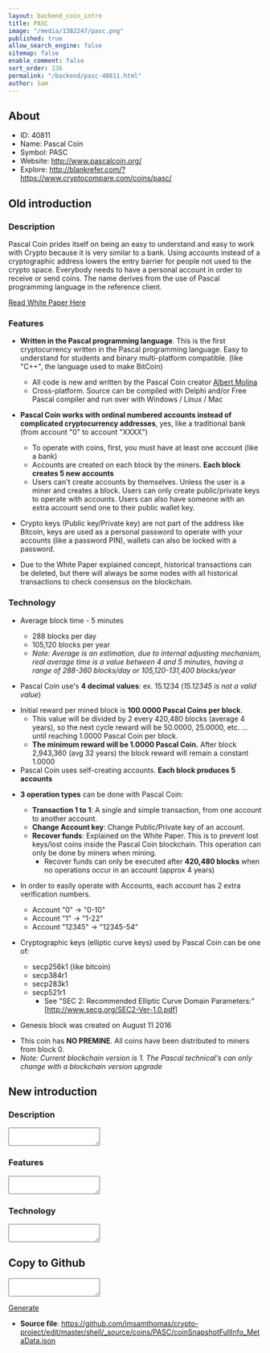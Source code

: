 ```yaml
---
layout: backend_coin_intro
title: PASC
image: "/media/1382247/pasc.png"
published: true
allow_search_engine: false
sitemap: false
enable_comment: false
sort_order: 236
permalink: "/backend/pasc-40811.html"
author: Sam
---
```


## About

- ID: 40811
- Name: Pascal Coin
- Symbol: PASC
- Website: http://www.pascalcoin.org/
- Explore: http://blankrefer.com/?https://www.cryptocompare.com/coins/pasc/


## Old introduction

### Description

<p>Pascal Coin prides itself on being an easy to understand and easy to work with Crypto because it is very similar to a bank. Using accounts instead of a cryptographic address lowers the entry barrier for people not used to the crypto space. Everybody needs to have a personal account in order to receive or send coins. The name derives from the use of Pascal programming language in the reference client. </p><p><span><a href="https://github.com/PascalCoin/PascalCoin/blob/master/PascalCoin%20White%20Paper%20-%20EN.pdf">Read White Paper Here</a></span></p>

### Features
<ul><li><p><strong>Written in the Pascal programming language</strong>. This is the first cryptocurrency written in the Pascal programming language. Easy to understand for students and binary multi-platform compatible. (like "C++", the language used to make BitCoin)</p><ul><li>All code is new and written by the Pascal Coin creator <a href="https://github.com/PascalCoin/PascalCoin/wiki/bpascalblockchain@gmail.com">Albert Molina</a></li><li>Cross-platform. Source can be compiled with Delphi and/or Free Pascal compiler and run over with Windows / Linux / Mac</li></ul></li><li><p><strong>Pascal Coin works with ordinal numbered accounts instead of complicated cryptocurrency addresses</strong>, yes, like a traditional bank (from account "0" to account "XXXX")</p><ul><li>To operate with coins, first, you must have at least one account (like a bank)</li><li>Accounts are created on each block by the miners. <strong>Each block creates 5 new accounts</strong></li><li>Users can&#39;t create accounts by themselves. Unless the user is a miner and creates a block. Users can only create public/private keys to operate with accounts. Users can also have someone with an extra account send one to their public wallet key.</li></ul></li><li><p>Crypto keys (Public key/Private key) are not part of the address like Bitcoin, keys are used as a personal password to operate with your accounts (like a password PIN), wallets can also be locked with a password.</p></li><li>Due to the White Paper explained concept, historical transactions can be deleted, but there will always be some nodes with all historical transactions to check consensus on the blockchain.</li></ul>

### Technology
<ul><li><p>Average block time - 5 minutes</p><ul><li>288 blocks per day</li><li>105,120 blocks per year</li><li><em>Note: Average is an estimation, due to internal adjusting mechanism, real average time is a value between 4 and 5 minutes, having a range of 288-360 blocks/day or 105,120-131,400 blocks/year</em></li></ul></li><li><p>Pascal Coin use&#39;s <strong>4 decimal values</strong>: ex. 15.1234 (<em>15.12345 is not a valid value</em>)</p></li><li>Initial reward per mined block is <strong>100.0000 Pascal Coins per block</strong>.<ul><li>This value will be divided by 2 every 420,480 blocks (average 4 years), so the next cycle reward will be 50.0000, 25.0000, etc. ... until reaching 1.0000 Pascal Coin per block.</li><li><strong>The minimum reward will be 1.0000 Pascal Coin.</strong> After block 2,943,360 (avg 32 years) the block reward will remain a constant 1.0000</li></ul></li><li>Pascal Coin uses self-creating accounts. <strong>Each block produces 5 accounts</strong></li><li><p><strong>3 operation types</strong> can be done with Pascal Coin:</p><ul><li><strong>Transaction 1 to 1</strong>: A single and simple transaction, from one account to another account.</li><li><strong>Change Account key</strong>: Change Public/Private key of an account.</li><li><strong>Recover funds</strong>: Explained on the White Paper. This is to prevent lost keys/lost coins inside the Pascal Coin blockchain. This operation can only be done by miners when mining.<ul><li>Recover funds can only be executed after <strong>420,480 blocks</strong> when no operations occur in an account (approx 4 years)</li></ul></li></ul></li><li><p>In order to easily operate with Accounts, each account has 2 extra verification numbers.</p><ul><li>Account "0" -&gt; "0-10"</li><li>Account "1" -&gt; "1-22"</li><li>Account "12345" -&gt; "12345-54"</li></ul></li><li><p>Cryptographic keys (elliptic curve keys) used by Pascal Coin can be one of:</p><ul><li>secp256k1 (like bitcoin)</li><li>secp384r1</li><li>secp283k1</li><li>secp521r1<ul><li>See "SEC 2: Recommended Elliptic Curve Domain Parameters:" [<a href="http://www.secg.org/SEC2-Ver-1.0.pdf">http://www.secg.org/SEC2-Ver-1.0.pdf</a>]</li></ul></li></ul></li><li><p>Genesis block was created on August 11 2016</p></li><li>This coin has <strong>NO PREMINE</strong>. All coins have been distributed to miners from block 0.</li><li><em>Note: Current blockchain version is 1. The Pascal technical&#39;s can only change with a blockchain version upgrade</em></li></ul>



## New introduction


### Description
<textarea id="meta_description" name="description"></textarea>

### Features
<textarea id="meta_features" name="features"></textarea>

### Technology
<textarea id="meta_technology" name="technology"></textarea>


## Copy to Github

<textarea id="coinsnapshotfullinfo_metadata"></textarea>

<a href="#gen" onclick="generateMetaDatJson()">Generate</a>

- **Source file**: <a href="https://github.com/imsamthomas/crypto-project/edit/master/shell/_source/coins/PASC/coinSnapshotFullInfo_MetaData.json">https://github.com/imsamthomas/crypto-project/edit/master/shell/_source/coins/PASC/coinSnapshotFullInfo_MetaData.json</a>


